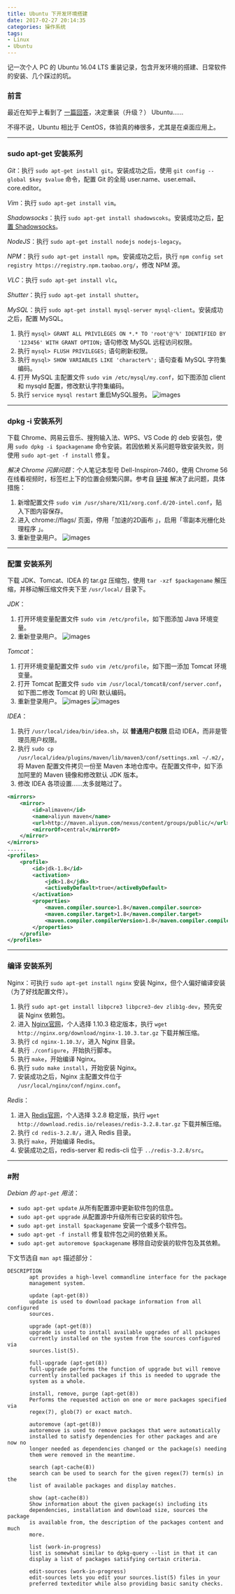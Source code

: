 ```yaml
---
title: Ubuntu 下开发环境搭建
date: 2017-02-27 20:14:35
categories: 操作系统
tags: 
- Linux
- Ubuntu
---
```


记一次个人 PC 的 Ubuntu 16.04 LTS 重装记录，包含开发环境的搭建、日常软件的安装、几个踩过的坑。<!-- more -->

### 前言
最近在知乎上看到了 [一篇回答](https://www.zhihu.com/question/19811112/answer/132006027)，决定重装（升级？） Ubuntu......

不得不说，Ubuntu 相比于 CentOS，体验真的棒很多，尤其是在桌面应用上。

---

### sudo apt-get 安装系列
*Git*：执行 `sudo apt-get install git`。安装成功之后，使用 `git config --global $key $value` 命令，配置 Git 的全局 user.name、user.email、core.editor。

*Vim*：执行 `sudo apt-get install vim`。

*Shadowsocks*：执行 `sudo apt-get install shadowscoks`。安装成功之后，[配置 Shadowsocks](/2016/12/05/Ubuntu-下-Shadowsocks-配置/)。

*NodeJS*：执行 `sudo apt-get install nodejs nodejs-legacy`。

*NPM*：执行 `sudo apt-get install npm`。安装成功之后，执行 `npm config set registry https://registry.npm.taobao.org/`，修改 NPM 源。

*VLC*：执行 `sudo apt-get install vlc`。

*Shutter*：执行 `sudo apt-get install shutter`。

*MySQL*：执行 `sudo apt-get install mysql-server mysql-client`。安装成功之后，配置 MySQL。
1. 执行 `mysql> GRANT ALL PRIVILEGES ON *.* TO 'root'@'%' IDENTIFIED BY '123456' WITH GRANT OPTION;` 语句修改 MySQL 远程访问权限。
2. 执行 `mysql> FLUSH PRIVILEGES;` 语句刷新权限。
3. 执行 `mysql> SHOW VARIABLES LIKE 'character%';` 语句查看 MySQL 字符集编码。
4. 打开 MySQL 主配置文件 `sudo vim /etc/mysql/my.conf`，如下图添加 client 和 mysqld 配置，修改默认字符集编码。
5. 执行 `service mysql restart` 重启MySQL服务。
![images](http://ogvr8n3tg.bkt.clouddn.com/Ubuntu%E4%B8%8B%E5%BC%80%E5%8F%91%E7%8E%AF%E5%A2%83%E6%90%AD%E5%BB%BA/1.png)

---

### dpkg -i 安装系列
下载 Chrome、网易云音乐、搜狗输入法、WPS、VS Code 的 deb 安装包，使用 `sudo dpkg -i $packagename` 命令安装。若因依赖关系问题导致安装失败，则使用 `sudo apt-get -f install` 修复。

*解决 Chrome 闪屏问题*：个人笔记本型号 Dell-Inspiron-7460，使用 Chrome 56 在线看视频时，标签栏上下的位置会频繁闪屏。参考自 [链接](https://beisongnansong.wordpress.com/2016/08/12/%E8%A7%A3%E5%86%B3ubuntu%EF%BC%88chrome%EF%BC%89%E7%9A%84%E9%97%AA%E5%B1%8F%E9%97%AE%E9%A2%98/) 解决了此问题，具体措施：
1. 新增配置文件 `sudo vim /usr/share/X11/xorg.conf.d/20-intel.conf`，贴入下图内容保存。
2. 进入 chrome://flags/ 页面，停用「加速的2D画布 」，启用「零副本光栅化处理程序 」。
3. 重新登录用户。
![images](http://ogvr8n3tg.bkt.clouddn.com/Ubuntu%E4%B8%8B%E5%BC%80%E5%8F%91%E7%8E%AF%E5%A2%83%E6%90%AD%E5%BB%BA/2.png)

---

### 配置  安装系列
下载 JDK、Tomcat、IDEA 的 tar.gz 压缩包，使用 `tar -xzf $packagename` 解压缩，并移动解压缩文件夹下至 `/usr/local/` 目录下。

*JDK*：
1. 打开环境变量配置文件 `sudo vim /etc/profile`，如下图添加 Java 环境变量。
2. 重新登录用户。
![images](http://ogvr8n3tg.bkt.clouddn.com/Ubuntu%E4%B8%8B%E5%BC%80%E5%8F%91%E7%8E%AF%E5%A2%83%E6%90%AD%E5%BB%BA/3.png)

*Tomcat*：
1. 打开环境变量配置文件 `sudo vim /etc/profile`，如下图一添加 Tomcat 环境变量。
2. 打开 Tomcat 配置文件 `sudo vim /usr/local/tomcat8/conf/server.conf`，如下图二修改 Tomcat 的 URI 默认编码。
3. 重新登录用户。
![images](http://ogvr8n3tg.bkt.clouddn.com/Ubuntu%E4%B8%8B%E5%BC%80%E5%8F%91%E7%8E%AF%E5%A2%83%E6%90%AD%E5%BB%BA/4.png)
![images](http://ogvr8n3tg.bkt.clouddn.com/Ubuntu%E4%B8%8B%E5%BC%80%E5%8F%91%E7%8E%AF%E5%A2%83%E6%90%AD%E5%BB%BA/5.png)

*IDEA*：
1. 执行 `/usr/local/idea/bin/idea.sh`，以 **普通用户权限** 启动 IDEA，而非是管理员用户权限。
2. 执行 `sudo cp /usr/local/idea/plugins/maven/lib/maven3/conf/settings.xml ~/.m2/`，将 Maven 配置文件拷贝一份至 Maven 本地仓库中。在配置文件中，如下添加阿里的 Maven 镜像和修改默认 JDK 版本。
3. 修改 IDEA 各项设置......太多就略过了。
```xml
<mirrors>
    <mirror>
        <id>alimaven</id>
        <name>aliyun maven</name>
        <url>http://maven.aliyun.com/nexus/content/groups/public/</url>
        <mirrorOf>central</mirrorOf>
    </mirror>
</mirrors>
......
<profiles>
    <profile>
        <id>jdk-1.8</id>
        <activation>
            <jdk>1.8</jdk>
            <activeByDefault>true</activeByDefault>
        </activation>
        <properties>
            <maven.compiler.source>1.8</maven.compiler.source>
            <maven.compiler.target>1.8</maven.compiler.target>
            <maven.compiler.compilerVersion>1.8</maven.compiler.compilerVersion>
        </properties>
    </profile>
</profiles>
```

---

### 编译  安装系列
Nginx：可执行 `sudo apt-get install nginx` 安装 Nginx，但个人偏好编译安装（为了好找配置文件）。
1. 执行 `sudo apt-get install libpcre3 libpcre3-dev zlib1g-dev`，预先安装 Nginx 依赖包。
2. 进入 [Nginx官网](http://nginx.org/)，个人选择 1.10.3 稳定版本，执行 `wget http://nginx.org/download/nginx-1.10.3.tar.gz` 下载并解压缩。
3. 执行 `cd nginx-1.10.3/`，进入 Nginx 目录。
4. 执行 `./configure`，开始执行脚本。
5. 执行 `make`，开始编译 Nginx。
6. 执行 `sudo make install`，开始安装 Nginx。
7. 安装成功之后，Nginx 主配置文件位于 `/usr/local/nginx/conf/nginx.conf`。

*Redis*：
1. 进入 [Redis官网](http://redis.io)，个人选择 3.2.8 稳定版，执行 `wget http://download.redis.io/releases/redis-3.2.8.tar.gz` 下载并解压缩。
2. 执行 `cd redis-3.2.8/`，进入 Redis 目录。
3. 执行 `make`，开始编译 Redis。
4. 安装成功之后，redis-server 和 redis-cli 位于 `../redis-3.2.8/src`。

---

### #附

*Debian 的 `apt-get` 用法*：
* `sudo apt-get update` 从所有配置源中更新软件包的信息。
* `sudo apt-get upgrade` 从配置源中升级所有已安装的软件包。
* `sudo apt-get install $packagename` 安装一个或多个软件包。
* `sudo apt-get -f install` 修复软件包之间的依赖关系。
* `sudo apt-get autoremove $packagename` 移除自动安装的软件包及其依赖。

下文节选自 `man apt` 描述部分：
```
DESCRIPTION
       apt provides a high-level commandline interface for the package
       management system. 

       update (apt-get(8))
	   update is used to download package information from all configured
	   sources.

       upgrade (apt-get(8))
	   upgrade is used to install available upgrades of all packages
	   currently installed on the system from the sources configured via
	   sources.list(5).

       full-upgrade (apt-get(8))
	   full-upgrade performs the function of upgrade but will remove
	   currently installed packages if this is needed to upgrade the
	   system as a whole.

       install, remove, purge (apt-get(8))
	   Performs the requested action on one or more packages specified via
	   regex(7), glob(7) or exact match. 

       autoremove (apt-get(8))
	   autoremove is used to remove packages that were automatically
	   installed to satisfy dependencies for other packages and are now no
	   longer needed as dependencies changed or the package(s) needing
	   them were removed in the meantime.

       search (apt-cache(8))
	   search can be used to search for the given regex(7) term(s) in the
	   list of available packages and display matches.

       show (apt-cache(8))
	   Show information about the given package(s) including its
	   dependencies, installation and download size, sources the package
	   is available from, the description of the packages content and much
	   more. 

       list (work-in-progress)
	   list is somewhat similar to dpkg-query --list in that it can
	   display a list of packages satisfying certain criteria. 

       edit-sources (work-in-progress)
	   edit-sources lets you edit your sources.list(5) files in your
	   preferred texteditor while also providing basic sanity checks.

```